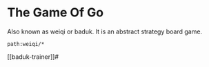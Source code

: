 # The Game Of Go

Also known as weiqi or baduk. It is an abstract strategy board game.

```query
path:weiqi/*
```

[[baduk-trainer]]#
